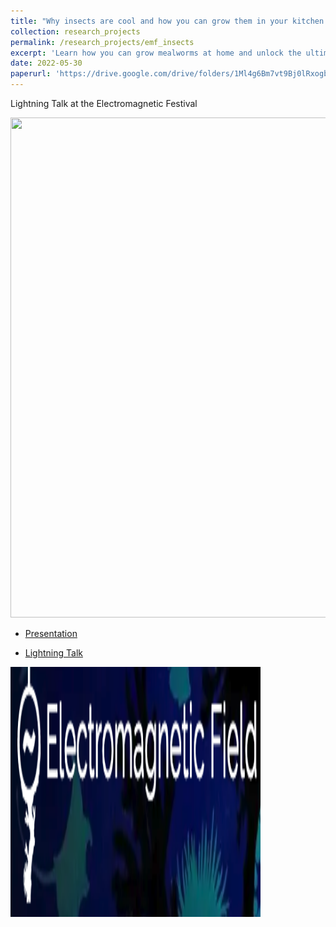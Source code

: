 ```yaml
---
title: "Why insects are cool and how you can grow them in your kitchen! 🦋"
collection: research_projects
permalink: /research_projects/emf_insects
excerpt: 'Learn how you can grow mealworms at home and unlock the ultimate superfood to save the planet and your health!'
date: 2022-05-30
paperurl: 'https://drive.google.com/drive/folders/1Ml4g6Bm7vt9Bj0lRxogbirLEUCeGMQxI'
---
```


Lightning Talk at the Electromagnetic Festival


<center><img src="/images/research_projects/emf_insects.png" width="800" height="800" /></center>


* [Presentation](https://drive.google.com/file/d/1fO8CW8P9_FM63g4gNLBHzHXXO6eKxPOb/view?usp=sharing)

* [Lightning Talk](https://drive.google.com/file/d/1ICdSvD2DhY5n3E-Iz6i9SvHzQO5Gb1GV/view?usp=sharing)

<img src="/images/research_projects/emf_logo.png" width="400" height="400" />